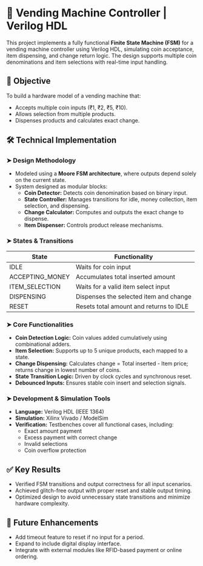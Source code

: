 # 🛒 Vending Machine Controller | Verilog HDL

This project implements a fully functional **Finite State Machine (FSM)** for a vending machine controller using Verilog HDL, simulating coin acceptance, item dispensing, and change return logic. The design supports multiple coin denominations and item selections with real-time input handling.

## 🎯 Objective
To build a hardware model of a vending machine that:
- Accepts multiple coin inputs (₹1, ₹2, ₹5, ₹10).
- Allows selection from multiple products.
- Dispenses products and calculates exact change.

## 🛠️ Technical Implementation

### ➤ Design Methodology
- Modeled using a **Moore FSM architecture**, where outputs depend solely on the current state.
- System designed as modular blocks:
   - **Coin Detector:** Detects coin denomination based on binary input.
   - **State Controller:** Manages transitions for idle, money collection, item selection, and dispensing.
   - **Change Calculator:** Computes and outputs the exact change to dispense.
   - **Item Dispenser:** Controls product release mechanisms.

### ➤ States & Transitions
| State           | Functionality                                |
|-----------------|---------------------------------------------|
| IDLE            | Waits for coin input                        |
| ACCEPTING_MONEY | Accumulates total inserted amount           |
| ITEM_SELECTION  | Waits for a valid item select input         |
| DISPENSING      | Dispenses the selected item and change      |
| RESET           | Resets total amount and returns to IDLE     |

### ➤ Core Functionalities
- **Coin Detection Logic:** Coin values added cumulatively using combinational adders.
- **Item Selection:** Supports up to 5 unique products, each mapped to a state.
- **Change Dispensing:** Calculates change = Total inserted - Item price; returns change in lowest number of coins.
- **State Transition Logic:** Driven by clock cycles and synchronous reset.
- **Debounced Inputs:** Ensures stable coin insert and selection signals.

### ➤ Development & Simulation Tools
- **Language:** Verilog HDL (IEEE 1364)
- **Simulation:** Xilinx Vivado / ModelSim
- **Verification:** Testbenches cover all functional cases, including:
   - Exact amount payment
   - Excess payment with correct change
   - Invalid selections
   - Coin overflow protection

## ✅ Key Results
- Verified FSM transitions and output correctness for all input scenarios.
- Achieved glitch-free output with proper reset and stable output timing.
- Optimized design to avoid unnecessary state transitions and minimize hardware complexity.

## 🔧 Future Enhancements
- Add timeout feature to reset if no input for a period.
- Expand to include digital display interface.
- Integrate with external modules like RFID-based payment or online ordering.

